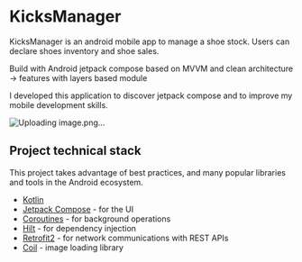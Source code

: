 # KicksManager

KicksManager is an android mobile app to manage a shoe stock. Users can declare shoes inventory and shoe sales.

Build with Android jetpack compose based on MVVM and clean architecture -> features with layers based module

I developed this application to discover jetpack compose and to improve my mobile development skills.

![Uploading image.png…]()

## Project technical stack

This project takes advantage of best practices, and many popular libraries and tools in the Android ecosystem.

* [Kotlin](https://kotlinlang.org/)  
* [Jetpack Compose](https://developer.android.com/jetpack) - for the UI  
* [Coroutines](https://kotlinlang.org/docs/reference/coroutines-overview.html) - for background operations  
* [Hilt](https://dagger.dev/hilt/) - for dependency injection  
* [Retrofit2](https://square.github.io/retrofit/) - for network communications with REST APIs  
* [Coil](https://github.com/coil-kt/coil) - image loading library
